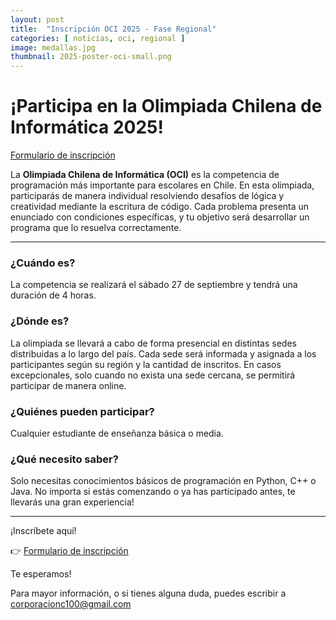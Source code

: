 ```yaml
---
layout: post
title:  "Inscripción OCI 2025 - Fase Regional"
categories: [ noticias, oci, regional ]
image: medallas.jpg
thumbnail: 2025-poster-oci-small.png
---
```


# ¡Participa en la Olimpiada Chilena de Informática 2025!

[Formulario de inscripción](https://forms.gle/YuLhBPdMqCjwpj2V7)

La **Olimpiada Chilena de Informática (OCI)** es la competencia de programación más importante para escolares en Chile. En esta olimpiada, participarás de manera individual resolviendo desafíos de lógica y creatividad mediante la escritura de código. Cada problema presenta un enunciado con condiciones específicas, y tu objetivo será desarrollar un programa que lo resuelva correctamente.

---

### ¿Cuándo es?
La competencia se realizará el sábado 27 de septiembre y tendrá una duración de 4 horas.

### ¿Dónde es?
La olimpiada se llevará a cabo de forma presencial en distintas sedes distribuidas a lo largo del país. Cada sede será informada y asignada a los participantes según su región y la cantidad de inscritos. En casos excepcionales, solo cuando no exista una sede cercana, se permitirá participar de manera online.

### ¿Quiénes pueden participar?
Cualquier estudiante de enseñanza básica o media.

### ¿Qué necesito saber?
Solo necesitas conocimientos básicos de programación en Python, C++ o Java. No importa si estás comenzando o ya has participado antes, te llevarás una gran experiencia!

---

¡Inscríbete aquí!

👉 [Formulario de inscripción](https://forms.gle/YuLhBPdMqCjwpj2V7)

Te esperamos!

Para mayor información, o si tienes alguna duda, puedes escribir a corporacionc100@gmail.com